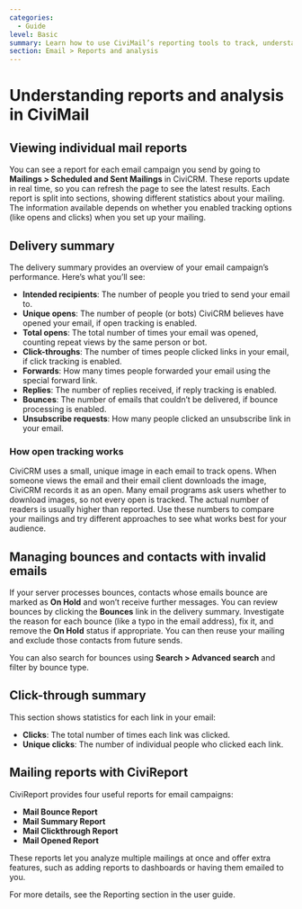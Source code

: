 ```yaml
---
categories:
  - Guide
level: Basic
summary: Learn how to use CiviMail’s reporting tools to track, understand, and improve your email campaigns, including managing bounces and analyzing recipient actions.
section: Email > Reports and analysis
---
```


# Understanding reports and analysis in CiviMail

## Viewing individual mail reports

You can see a report for each email campaign you send by going to **Mailings > Scheduled and Sent Mailings** in CiviCRM. These reports update in real time, so you can refresh the page to see the latest results. Each report is split into sections, showing different statistics about your mailing. The information available depends on whether you enabled tracking options (like opens and clicks) when you set up your mailing.

## Delivery summary

The delivery summary provides an overview of your email campaign’s performance. Here’s what you’ll see:

- **Intended recipients**: The number of people you tried to send your email to.
- **Unique opens**: The number of people (or bots) CiviCRM believes have opened your email, if open tracking is enabled.
- **Total opens**: The total number of times your email was opened, counting repeat views by the same person or bot.
- **Click-throughs**: The number of times people clicked links in your email, if click tracking is enabled.
- **Forwards**: How many times people forwarded your email using the special forward link.
- **Replies**: The number of replies received, if reply tracking is enabled.
- **Bounces**: The number of emails that couldn’t be delivered, if bounce processing is enabled.
- **Unsubscribe requests**: How many people clicked an unsubscribe link in your email.

### How open tracking works

CiviCRM uses a small, unique image in each email to track opens. When someone views the email and their email client downloads the image, CiviCRM records it as an open. Many email programs ask users whether to download images, so not every open is tracked. The actual number of readers is usually higher than reported. Use these numbers to compare your mailings and try different approaches to see what works best for your audience.

## Managing bounces and contacts with invalid emails

If your server processes bounces, contacts whose emails bounce are marked as **On Hold** and won’t receive further messages. You can review bounces by clicking the **Bounces** link in the delivery summary. Investigate the reason for each bounce (like a typo in the email address), fix it, and remove the **On Hold** status if appropriate. You can then reuse your mailing and exclude those contacts from future sends.

You can also search for bounces using **Search > Advanced search** and filter by bounce type.

## Click-through summary

This section shows statistics for each link in your email:

- **Clicks**: The total number of times each link was clicked.
- **Unique clicks**: The number of individual people who clicked each link.

## Mailing reports with CiviReport

CiviReport provides four useful reports for email campaigns:

- **Mail Bounce Report**
- **Mail Summary Report**
- **Mail Clickthrough Report**
- **Mail Opened Report**

These reports let you analyze multiple mailings at once and offer extra features, such as adding reports to dashboards or having them emailed to you.

For more details, see the Reporting section in the user guide.

<!--
Source: https://docs.civicrm.org/user/en/latest/email/reports
-and-analysis/ -->

<!--
This page is a Guide: it helps users achieve specific goals (track and analyze mailings, manage bounces) with step
-by-step actions and practical advice, but does not provide deep background or systematic reference. The level is Basic because it assumes no prior expertise and explains concepts in accessible language. -->
